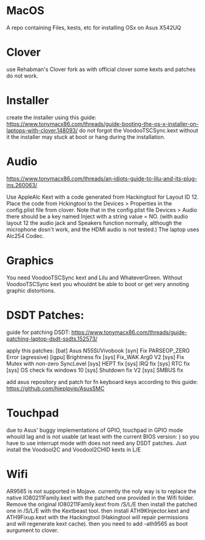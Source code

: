 # MacOS
A repo containing Files, kests, etc for installing OSx on  Asus X542UQ

# Clover
use Rehabman's Clover fork as with official clover some kexts and patches do not work.

# Installer
create the installer using this guide:
https://www.tonymacx86.com/threads/guide-booting-the-os-x-installer-on-laptops-with-clover.148093/
do not forgot the VoodooTSCSync.kext without it the installer may stuck at boot or hang during the installation.


# Audio
https://www.tonymacx86.com/threads/an-idiots-guide-to-lilu-and-its-plug-ins.260063/

Use AppleAlc Kext with a code generated from Hackingtool for Layout ID 12. Place the code from Hckingtool to the Devices > Properties in the config.plist file from clover. Note that in the config.plist file Devices > Audio there should be a key named Inject with a string value = NO.
(with audio layout 12 the audio jack and Speakers function normally, although the microphone dosn't work, and the HDMI audio is not tested.)
The laptop uses Alc254 Codec.

# Graphics
You need VoodooTSCSync kext and Lilu and WhateverGreen. Without VoodooTSCSync kext you whouldnt be able to boot or get very annoting graphic distortions.

# DSDT Patches:
guide for patching DSDT:
https://www.tonymacx86.com/threads/guide-patching-laptop-dsdt-ssdts.152573/

apply this patches:
[bat] Asus N55Sl/Vivobook
[syn] Fix PARSEOP_ZERO Error (agressive)
[igpu] Brightness fix
[sys] Fix_WAK Arg0 V2
[sys] Fix Mutex with non-zero SyncLevel
[sys] HEPT fix
[sys] IRQ fix
[sys] RTC fix
[sys] OS check fix windows 10
[sys] Shutdown fix V2
[sys] SMBUS fix

add asus repository and patch for fn keyboard keys according to this guide:
https://github.com/hieplpvip/AsusSMC

# Touchpad
due to Asus' buggy implementations of GPIO, touchpad in GPIO mode whould lag and is not usable (at least with the current BIOS version: ) so you have to use interrupt mode with does not need any DSDT patches. Just install the VoodooI2C and VoodooI2CHID kexts in L/E

# Wifi
AR9565 is not supported in Mojave. currently the noly way is to replace the native IO80211Family.kext with the patched one provided in the Wifi folder. Remove the original IO80211Family.kext from /S/L/E then install the patched one in /S/L/E with the Kextbeast tool. then install ATH9KInjector.kext and ATH9Fixup.kext with the Hackingtool (Hakingtool will repair permissions and will regenerate kext cache). then you need to add -ath9565 as boot aurgument to clover.





